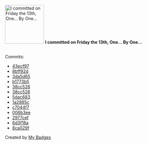 <img src="https://my-badges.github.io/my-badges/friday-13.png" alt="I committed on Friday the 13th, One… By One…" title="I committed on Friday the 13th, One… By One…" width="128">
<strong>I committed on Friday the 13th, One… By One…</strong>
<br><br>

Commits:

- <a href="https://github.com/pfefferle/wordpress-webmention/commit/43ecf97105dcc2dd10f4d9bac0e4a2291b0bf5cc">43ecf97</a>
- <a href="https://github.com/Automattic/wordpress-activitypub/commit/8bff92d26020c575782f50740dece4f6c6ed7247">8bff92d</a>
- <a href="https://github.com/pfefferle/wordpress-webmention/commit/3da5d6576d49855c7d32facc11619ca89347d365">3da5d65</a>
- <a href="https://github.com/Automattic/wordpress-activitypub/commit/b1773b5a0c723fe71b9eada80d59a09d768e41e7">b1773b5</a>
- <a href="https://github.com/pfefferle/wcde2023-praesentation/commit/38cc5267e6265521fbbdd3493454ae7c5be92fe6">38cc526</a>
- <a href="https://github.com/akirk/wcde-2023-presentation/commit/38cc5267e6265521fbbdd3493454ae7c5be92fe6">38cc526</a>
- <a href="https://github.com/Automattic/wordpress-activitypub/commit/5dac683c4868cbc91510dc08076aabeec4c31409">5dac683</a>
- <a href="https://github.com/Automattic/wordpress-activitypub/commit/1a2885c17a137386629b5dfdf99171f70f1e2910">1a2885c</a>
- <a href="https://github.com/Automattic/wordpress-activitypub/commit/c7044f7ede98bccf73fb7d3b6b7fbc33b2cc79bf">c7044f7</a>
- <a href="https://github.com/Automattic/wordpress-activitypub/commit/006b3eef3eae5c0de479617d0890da39741e9e31">006b3ee</a>
- <a href="https://github.com/Automattic/wordpress-activitypub/commit/2977cef1edbffa27207878ba0cc7e1bc3156d17c">2977cef</a>
- <a href="https://github.com/pfefferle/wordpress-hum/commit/6d3f18a65facfc4cbc09cf9aedd5e10553aead30">6d3f18a</a>
- <a href="https://github.com/indieweb/wordpress-indieauth/commit/8ca029fe28b8dd9a6099768f56374389bbf9fddd">8ca029f</a>


Created by <a href="https://github.com/my-badges/my-badges">My Badges</a>